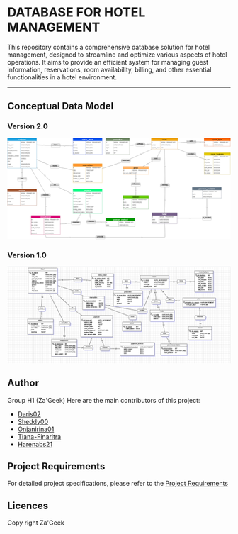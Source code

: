 # DATABASE FOR HOTEL MANAGEMENT
This repository contains a comprehensive database solution for hotel management, designed to streamline and optimize various aspects of hotel operations. It aims to provide an efficient system for managing guest information, reservations, room availability, billing, and other essential functionalities in a hotel environment.

---
## Conceptual Data Model
### Version 2.0
![image_mcd](/image/MCD.v2.png)
### Version 1.0
![image_mcd](/image/MCD.png)

## Author
Group H1 (Za'Geek)
Here are the main contributors of this project:
- [Daris02](https://github.com/Daris02)
- [Sheddy00](https://github.com/Sheddy00)
- [Onjanirina01](https://github.com/Onjanirina01)
- [Tiana-Finaritra](https://github.com/Tiana-Finaritra)
- [Harenabs21](https://github.com/Harenabs21)

## Project Requirements
For detailed project specifications, please refer to the [Project Requirements](/cahier%20de%20charges/Cahier%20de%20charges.pdf)
## Licences
Copy right Za'Geek